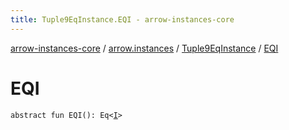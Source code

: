 ```yaml
---
title: Tuple9EqInstance.EQI - arrow-instances-core
---
```


[arrow-instances-core](../../index.html) / [arrow.instances](../index.html) / [Tuple9EqInstance](index.html) / [EQI](./-e-q-i.html)

# EQI

`abstract fun EQI(): Eq<`[`I`](index.html#I)`>`